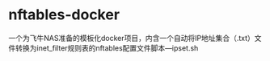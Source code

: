# nftables-docker
一个为飞牛NAS准备的模板化docker项目，内含一个自动将IP地址集合（.txt）文件转换为inet_filter规则表的nftables配置文件脚本—ipset.sh
